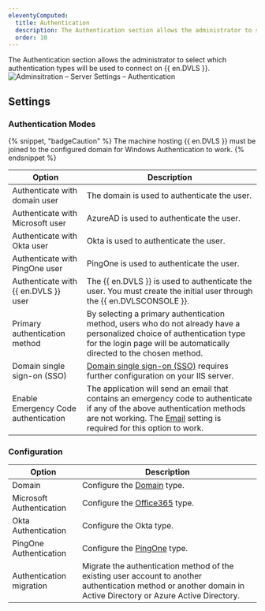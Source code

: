 ```yaml
---
eleventyComputed:
  title: Authentication
  description: The Authentication section allows the administrator to select which authentication types will be used to connect on {{ en.DVLS }}.
  order: 10
---
```

The Authentication section allows the administrator to select which authentication types will be used to connect on {{ en.DVLS }}.
![Adminsitration – Server Settings – Authentication](https://cdnweb.devolutions.net/docs/DVLS6006_2024_1.png)

## Settings

### Authentication Modes
{% snippet, "badgeCaution" %}
The machine hosting {{ en.DVLS }} must be joined to the configured domain for Windows Authentication to work.
{% endsnippet %}

| Option                               | Description                                  |
|--------------------------------------|----------------------------------------------|
| Authenticate with domain user        | The domain is used to authenticate the user. |
| Authenticate with Microsoft user     | AzureAD is used to authenticate the user.    |
| Authenticate with Okta user          | Okta is used to authenticate the user.       |
| Authenticate with PingOne user       | PingOne is used to authenticate the user.    |
| Authenticate with {{ en.DVLS }} user | The {{ en.DVLS }} is used to authenticate the user. You must create the initial user through the {{ en.DVLSCONSOLE }}. |
| Primary authentication method        | By selecting a primary authentication method, users who do not already have a personalized choice of authentication type for the login page will be automatically directed to the chosen method. |
| Domain single sign-on (SSO)       | [Domain single sign-on (SSO)](/server/kb/how-to-articles/configure-windows-authentication/) requires further configuration on your IIS server. |
| Enable Emergency Code authentication | The application will send an email that contains an emergency code to authenticate if any of the above authentication methods are not working. The [Email](/server/web-interface/administration/configuration/server-settings/general/email/) setting is required for this option to work. |

### Configuration
| Option                   | Description              |
|--------------------------|--------------------------|
| Domain                   | Configure the [Domain](/server/web-interface/administration/configuration/server-settings/general/authentication/domain/) type. |
| Microsoft Authentication                | Configure the [Office365](/server/web-interface/administration/configuration/server-settings/general/authentication/office-365/) type. |
| Okta Authentication                     | Configure the Okta type. |
| PingOne Authentication                  | Configure the [PingOne](/server/web-interface/administration/configuration/server-settings/general/authentication/pingone/) type. |
| Authentication migration | Migrate the authentication method of the existing user account to another authentication method or another domain in Active Directory or Azure Active Directory. |
